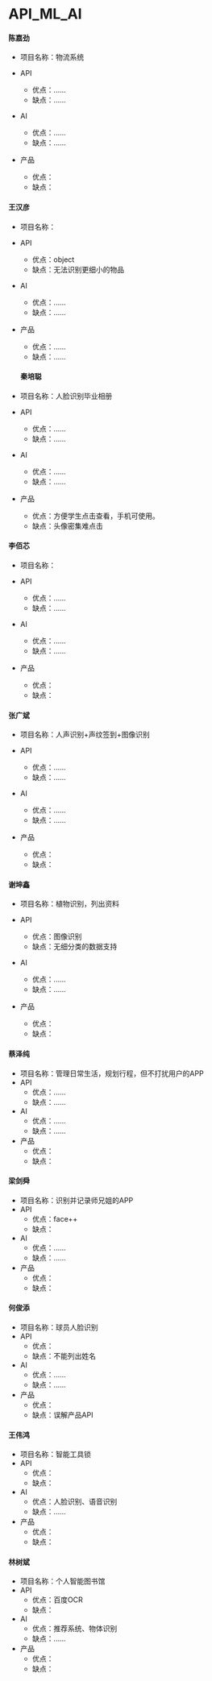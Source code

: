# API_ML_AI
#### 陈嘉劲
* 项目名称：物流系统

* API
  *  优点：......
  *  缺点：......
* AI
  *  优点：......
  *  缺点：......
* 产品
  *  优点：
  *  缺点：

#### 王汉彦
* 项目名称：

* API
  *  优点：object 
  *  缺点：无法识别更细小的物品
* AI
  *  优点：......
  *  缺点：......
* 产品
  *  优点：......
  *  缺点：......
  
  #### 秦培聪
* 项目名称：人脸识别毕业相册

* API
  *  优点：......
  *  缺点：......
* AI
  *  优点：......
  *  缺点：......
* 产品
  *  优点：方便学生点击查看，手机可使用。
  *  缺点：头像密集难点击
  
#### 李佰芯
* 项目名称：

* API
  *  优点：......
  *  缺点：......
* AI
  *  优点：......
  *  缺点：......
* 产品
  *  优点：
  *  缺点：
  
#### 张广斌
* 项目名称：人声识别+声纹签到+图像识别

* API
  *  优点：......
  *  缺点：......
* AI
  *  优点：......
  *  缺点：......
* 产品
  *  优点：
  *  缺点：

#### 谢坤鑫
* 项目名称：植物识别，列出资料

* API
  *  优点：图像识别
  *  缺点：无细分类的数据支持
* AI
  *  优点：......
  *  缺点：......
* 产品
  *  优点：
  *  缺点：

#### 蔡泽纯
* 项目名称：管理日常生活，规划行程，但不打扰用户的APP
* API
  *  优点：......
  *  缺点：......
* AI
  *  优点：......
  *  缺点：......
* 产品
  *  优点：
  *  缺点：
  
#### 梁剑舜
* 项目名称：识别并记录师兄姐的APP
* API
  *  优点：face++
  *  缺点：
* AI
  *  优点：......
  *  缺点：......
* 产品
  *  优点：
  *  缺点：

#### 何俊添
* 项目名称：球员人脸识别
* API
  *  优点：
  *  缺点：不能列出姓名
* AI
  *  优点：......
  *  缺点：......
* 产品
  *  优点：
  *  缺点：误解产品API

#### 王伟鸿
* 项目名称：智能工具锁
* API
  *  优点：
  *  缺点：
* AI
  *  优点：人脸识别、语音识别
  *  缺点：......
* 产品
  *  优点：
  *  缺点：

#### 林树斌
* 项目名称：个人智能图书馆
* API
  *  优点：百度OCR
  *  缺点：
* AI
  *  优点：推荐系统、物体识别
  *  缺点：......
* 产品
  *  优点：
  *  缺点：
